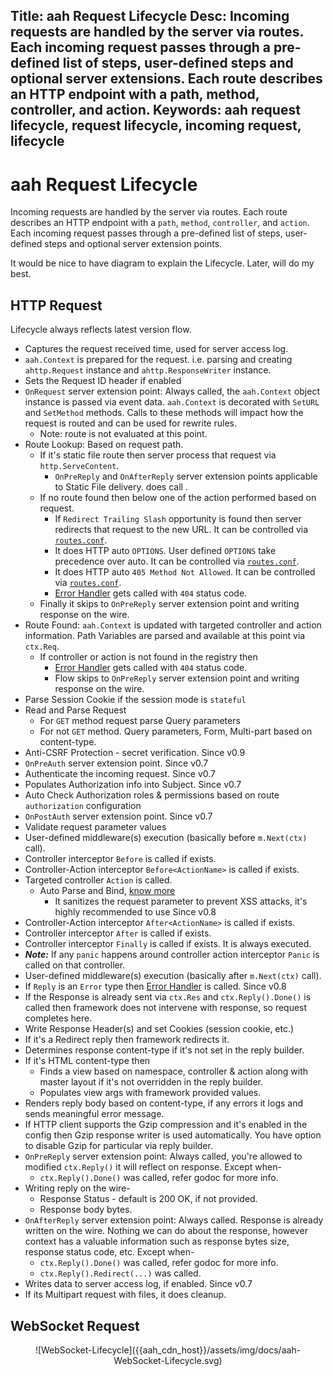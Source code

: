 Title: aah Request Lifecycle
Desc: Incoming requests are handled by the server via routes. Each incoming request passes through a pre-defined list of steps, user-defined steps and optional server extensions. Each route describes an HTTP endpoint with a path, method, controller, and action.
Keywords: aah request lifecycle, request lifecycle, incoming request, lifecycle
---
# aah Request Lifecycle

Incoming requests are handled by the server via routes. Each route describes an HTTP endpoint with a `path`, `method`, `controller`, and `action`. Each incoming request passes through a pre-defined list of steps, user-defined steps and optional server extension points.

It would be nice to have diagram to explain the Lifecycle. Later, will do my best.

## HTTP Request
Lifecycle always reflects latest version flow.

  * Captures the request received time, used for server access log.
  * `aah.Context` is prepared for the request. i.e. parsing and creating `ahttp.Request` instance and `ahttp.ResponseWriter` instance.
  * Sets the Request ID header if enabled
  * `OnRequest` server extension point: Always called, the `aah.Context` object instance is passed via event data. `aah.Context` is decorated with `SetURL` and `SetMethod` methods. Calls to these methods will impact how the request is routed and can be used for rewrite rules.
      - Note: route is not evaluated at this point.
  * Route Lookup: Based on request path.
      - If it's static file route then server process that request via `http.ServeContent`.
          - `OnPreReply` and `OnAfterReply` server extension points applicable to Static File delivery. does call .
      - If no route found then below one of the action performed based on request.
          - If `Redirect Trailing Slash` opportunity is found then server redirects that request to the new URL. It can be controlled via [`routes.conf`](routes-config.html).
          - It does HTTP auto `OPTIONS`. User defined `OPTIONS` take precedence over auto. It can be controlled via [`routes.conf`](routes-config.html).
          - It does HTTP auto `405 Method Not Allowed`. It can be controlled via [`routes.conf`](routes-config.html).
          - [Error Handler](error-handling.html) gets called with `404` status code.
      - Finally it skips to `OnPreReply` server extension point and writing response on the wire.
  * Route Found: `aah.Context` is updated with targeted controller and action information. Path Variables are parsed and available at this point via `ctx.Req`.
      - If controller or action is not found in the registry then
          - [Error Handler](error-handling.html) gets called with `404` status code.
          - Flow skips to `OnPreReply` server extension point and writing response on the wire.
  * Parse Session Cookie if the session mode is `stateful`
  * Read and Parse Request
      - For `GET` method request parse Query parameters
      - For not `GET` method. Query parameters, Form, Multi-part based on content-type.
  * Anti-CSRF Protection - secret verification. <span class="badge lb-xs">Since v0.9</span>
  * `OnPreAuth` server extension point. <span class="badge lb-xs">Since v0.7</span>
  * Authenticate the incoming request. <span class="badge lb-xs">Since v0.7</span>
  * Populates Authorization info into Subject. <span class="badge lb-xs">Since v0.7</span>
  * Auto Check Authorization roles & permissions based on route `authorization` configuration
  * `OnPostAuth` server extension point. <span class="badge lb-xs">Since v0.7</span>
  * Validate request parameter values
  * User-defined middleware(s) execution (basically before `m.Next(ctx)` call).
  * Controller interceptor `Before` is called if exists.
  * Controller-Action interceptor `Before<ActionName>` is called if exists.
  * Targeted controller `Action` is called.
      - Auto Parse and Bind, [know more](request-parameters-auto-bind.html)
          * It sanitizes the request parameter to prevent XSS attacks, it's highly recommended to use <span class="badge lb-xs">Since v0.8</span>
  * Controller-Action interceptor `After<ActionName>` is called if exists.
  * Controller interceptor `After` is called if exists.
  * Controller interceptor `Finally` is called if exists. It is always executed.
  * ***Note:*** If any `panic` happens around controller action interceptor `Panic` is called on that controller.
  * User-defined middleware(s) execution (basically after `m.Next(ctx)` call).
  * If `Reply` is an `Error` type then [Error Handler](error-handling.html) is called. <span class="badge lb-xs">Since v0.8</span>
  * If the Response is already sent via `ctx.Res` and `ctx.Reply().Done()` is called then framework does not intervene with response, so request completes here.
  * Write Response Header(s) and set Cookies (session cookie, etc.)
  * If it's a Redirect reply then framework redirects it.
  * Determines response content-type if it's not set in the reply builder.
  * If it's HTML content-type then
      - Finds a view based on namespace, controller & action along with master layout if it's not overridden in the reply builder.
      - Populates view args with framework provided values.
  * Renders reply body based on content-type, if any errors it logs and sends meaningful error message.
  * If HTTP client supports the Gzip compression and it's enabled in the config then Gzip response writer is used automatically. You have option to disable Gzip for particular via reply builder.
  * `OnPreReply` server extension point: Always called, you're allowed to modified `ctx.Reply()` it will reflect on response. Except when-
      - `ctx.Reply().Done()` was called, refer godoc for more info.
  * Writing reply on the wire-
      - Response Status - default is 200 OK, if not provided.
      - Response body bytes.
  * `OnAfterReply` server extension point: Always called. Response is already written on the wire. Nothing we can do about the response, however context has a valuable information such as response bytes size, response status code, etc. Except when-
      - `ctx.Reply().Done()` was called, refer godoc for more info.
      - `ctx.Reply().Redirect(...)` was called.
  * Writes data to server access log, if enabled. <span class="badge lb-xs">Since v0.7</span>
  * If its Multipart request with files, it does cleanup.

## WebSocket Request

<center>![WebSocket-Lifecycle]({{aah_cdn_host}}/assets/img/docs/aah-WebSocket-Lifecycle.svg)</center>
